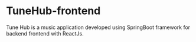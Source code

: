 # TuneHub-frontend
Tune Hub is a music application developed using SpringBoot framework for backend frontend with ReactJs.
